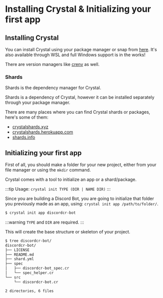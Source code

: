 # Installing Crystal & Initializing your first app

## Installing Crystal

You can install Crystal using your package manager or snap from [here](https://crystal-lang.org/install/). It's also available through WSL and full Windows support is in the works!

There are version managers like [crenv](https://github.com/crenv/crenv) as well.

### Shards

Shards is the dependency manager for Crystal.

Shards is a dependency of Crystal, however it can be installed separately through your package manager.

There are many places where you can find Crystal shards or packages, here's some of them:
- [crystalshards.xyz](http://crystalshards.xyz/)
- [crystalshards.herokuapp.com](https://crystalshards.herokuapp.com/)
- [shards.info](http://shards.info/)

## Initializing your first app

First of all, you should make a folder for your new project, either from your file manager or using the `mkdir` command.

Crystal comes with a tool to initialize an app or a shard/package.

:::tip
Usage: `crystal init TYPE (DIR | NAME DIR)`
:::

Since you are building a Discord Bot, you are going to initialize that folder you previously made as an app, using: `crystal init app /path/to/folder/`.

```sh
$ crystal init app discordcr-bot
```

:::warning
`TYPE` and `DIR` are required.
:::

This will create the base structure or skeleton of your project.

```sh
$ tree discordcr-bot/
discordcr-bot/
├── LICENSE
├── README.md
├── shard.yml
├── spec
│   ├── discordcr-bot_spec.cr
│   └── spec_helper.cr
└── src
    └── discordcr-bot.cr

2 directories, 6 files
```
